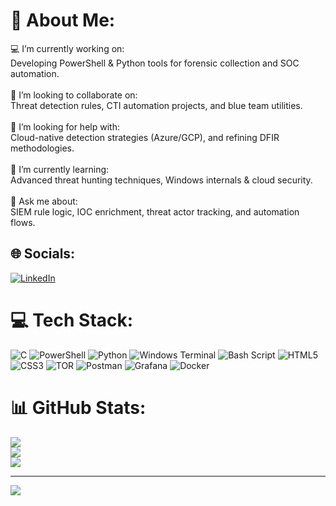 # 💫 About Me:
💻 I’m currently working on:<br>Developing PowerShell & Python tools for forensic collection and SOC automation.<br><br>🤝 I’m looking to collaborate on:<br>Threat detection rules, CTI automation projects, and blue team utilities.<br><br>🧠 I’m looking for help with:<br>Cloud-native detection strategies (Azure/GCP), and refining DFIR methodologies.<br><br>🌱 I’m currently learning:<br>Advanced threat hunting techniques, Windows internals & cloud security.<br><br>💬 Ask me about:<br>SIEM rule logic, IOC enrichment, threat actor tracking, and automation flows.


## 🌐 Socials:
[![LinkedIn](https://img.shields.io/badge/LinkedIn-%230077B5.svg?logo=linkedin&logoColor=white)](https://linkedin.com/in/tomer-glik) 

# 💻 Tech Stack:
![C](https://img.shields.io/badge/c-%2300599C.svg?style=for-the-badge&logo=c&logoColor=white) ![PowerShell](https://img.shields.io/badge/PowerShell-%235391FE.svg?style=for-the-badge&logo=powershell&logoColor=white) ![Python](https://img.shields.io/badge/python-3670A0?style=for-the-badge&logo=python&logoColor=ffdd54) ![Windows Terminal](https://img.shields.io/badge/Windows%20Terminal-%234D4D4D.svg?style=for-the-badge&logo=windows-terminal&logoColor=white) ![Bash Script](https://img.shields.io/badge/bash_script-%23121011.svg?style=for-the-badge&logo=gnu-bash&logoColor=white) ![HTML5](https://img.shields.io/badge/html5-%23E34F26.svg?style=for-the-badge&logo=html5&logoColor=white) ![CSS3](https://img.shields.io/badge/css3-%231572B6.svg?style=for-the-badge&logo=css3&logoColor=white) ![TOR](https://img.shields.io/badge/tor-%237E4798.svg?style=for-the-badge&logo=tor-project&logoColor=white) ![Postman](https://img.shields.io/badge/Postman-FF6C37?style=for-the-badge&logo=postman&logoColor=white) ![Grafana](https://img.shields.io/badge/grafana-%23F46800.svg?style=for-the-badge&logo=grafana&logoColor=white) ![Docker](https://img.shields.io/badge/docker-%230db7ed.svg?style=for-the-badge&logo=docker&logoColor=white)
# 📊 GitHub Stats:
![](https://github-readme-stats.vercel.app/api?username=TomerGlik&theme=dark&hide_border=true&include_all_commits=true&count_private=false)<br/>
![](https://nirzak-streak-stats.vercel.app/?user=TomerGlik&theme=dark&hide_border=true)<br/>
![](https://github-readme-stats.vercel.app/api/top-langs/?username=TomerGlik&theme=dark&hide_border=true&include_all_commits=true&count_private=false&layout=compact)

---
[![](https://visitcount.itsvg.in/api?id=TomerGlik&icon=6&color=4)](https://visitcount.itsvg.in)
